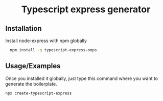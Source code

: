 <h1 align=center> Typescript express generator </h1>


## Installation

Install node-express with npm globally

```bash
  npm install -g typescript-express-oops 
```

## Usage/Examples

Once you installed it globally, just type this command where you want to generate the boilerplate.

```bash
npx create-typescript-express

```
